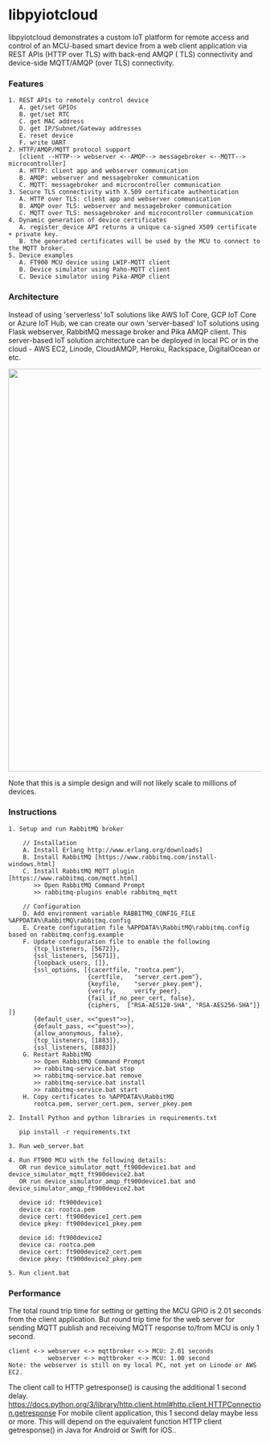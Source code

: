 # libpyiotcloud

libpyiotcloud demonstrates a custom IoT platform for remote access and control of an MCU-based smart device from a web client application via REST APIs (HTTP over TLS) with back-end AMQP ( TLS) connectivity and device-side MQTT/AMQP (over TLS) connectivity.


### Features

    1. REST APIs to remotely control device
       A. get/set GPIOs
       B. get/set RTC
       C. get MAC address
       D. get IP/Subnet/Gateway addresses
       E. reset device
       F. write UART
    2. HTTP/AMQP/MQTT protocol support 
       [client --HTTP--> webserver <--AMQP--> messagebroker <--MQTT--> microcontroller]
       A. HTTP: client app and webserver communication
       B. AMQP: webserver and messagebroker communication
       C. MQTT: messagebroker and microcontroller communication
    3. Secure TLS connectivity with X.509 certificate authentication
       A. HTTP over TLS: client app and webserver communication
       B. AMQP over TLS: webserver and messagebroker communication
       C. MQTT over TLS: messagebroker and microcontroller communication
    4. Dynamic generation of device certificates 
       A. register_device API returns a unique ca-signed X509 certificate + private key.
       B. the generated certificates will be used by the MCU to connect to the MQTT broker. 
    5. Device examples
       A. FT900 MCU device using LWIP-MQTT client
       B. Device simulator using Paho-MQTT client 
       C. Device simulator using Pika-AMQP client


### Architecture

Instead of using 'serverless' IoT solutions like AWS IoT Core, GCP IoT Core or Azure IoT Hub, 
we can create our own 'server-based' IoT solutions using Flask webserver, RabbitMQ message broker and Pika AMQP client.
This server-based IoT solution architecture can be deployed in local PC or in the cloud - AWS EC2, Linode, CloudAMQP, Heroku, Rackspace, DigitalOcean or etc.


<img src="https://github.com/richmondu/libpyiotcloud/blob/master/images/architecture.png" width="800"/>

Note that this is a simple design and will not likely scale to millions of devices.



### Instructions

    1. Setup and run RabbitMQ broker

        // Installation
        A. Install Erlang http://www.erlang.org/downloads]
        B. Install RabbitMQ [https://www.rabbitmq.com/install-windows.html]
        C. Install RabbitMQ MQTT plugin [https://www.rabbitmq.com/mqtt.html]
           >> Open RabbitMQ Command Prompt
           >> rabbitmq-plugins enable rabbitmq_mqtt

        // Configuration
        D. Add environment variable RABBITMQ_CONFIG_FILE %APPDATA%\RabbitMQ\rabbitmq.config
        E. Create configuration file %APPDATA%\RabbitMQ\rabbitmq.config based on rabbitmq.config.example
        F. Update configuration file to enable the following
           {tcp_listeners, [5672]},
           {ssl_listeners, [5671]},
           {loopback_users, []},
           {ssl_options, [{cacertfile, "rootca.pem"},
                          {certfile,   "server_cert.pem"},
                          {keyfile,    "server_pkey.pem"},
                          {verify,     verify_peer},
                          {fail_if_no_peer_cert, false},
                          {ciphers,  ["RSA-AES128-SHA", "RSA-AES256-SHA"]} ]}
           {default_user, <<"guest">>},
           {default_pass, <<"guest">>},
           {allow_anonymous, false},
           {tcp_listeners, [1883]},
           {ssl_listeners, [8883]}
        G. Restart RabbitMQ
           >> Open RabbitMQ Command Prompt
           >> rabbitmq-service.bat stop 
           >> rabbitmq-service.bat remove
           >> rabbitmq-service.bat install
           >> rabbitmq-service.bat start
        H. Copy certificates to %APPDATA%\RabbitMQ 
           rootca.pem, server_cert.pem, server_pkey.pem

    2. Install Python and python libraries in requirements.txt

       pip install -r requirements.txt

    3. Run web_server.bat
  
    4. Run FT900 MCU with the following details:
       OR run device_simulator_mqtt_ft900device1.bat and device_simulator_mqtt_ft900device2.bat
       OR run device_simulator_amqp_ft900device1.bat and device_simulator_amqp_ft900device2.bat
       
       device id: ft900device1
       device ca: rootca.pem
       device cert: ft900device1_cert.pem
       device pkey: ft900device1_pkey.pem

       device id: ft900device2
       device ca: rootca.pem
       device cert: ft900device2_cert.pem
       device pkey: ft900device2_pkey.pem

    5. Run client.bat



### Performance

The total round trip time for setting or getting the MCU GPIO is 2.01 seconds from the client application. But round trip time for the web server for sending MQTT publish and receiving MQTT response to/from MCU is only 1 second.

    client <-> webserver <-> mqttbroker <-> MCU: 2.01 seconds
               webserver <-> mqttbroker <-> MCU: 1.00 second
    Note: the webserver is still on my local PC, not yet on Linode or AWS EC2.

The client call to HTTP getresponse() is causing the additional 1 second delay. https://docs.python.org/3/library/http.client.html#http.client.HTTPConnection.getresponse For mobile client application, this 1 second delay maybe less or more. This will depend on the equivalent function HTTP client getresponse() in Java for Android or Swift for iOS..


